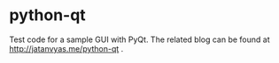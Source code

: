 # python-qt

Test code for a sample GUI with PyQt. The related blog can be found at http://jatanvyas.me/python-qt .

